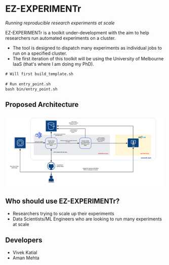 # EZ-EXPERIMENTr

*Running reproducible research experiments at scale*

EZ-EXPERIMENTr is a toolkit under-development with the aim to help researchers run automated experiments on a cluster. 

- The tool is designed to dispatch many experiments as individual jobs to run on a specified cluster. 
- The first iteration of this toolkit will be using the University of Melbourne IaaS (that's where I am doing my PhD).

```shell
# Will first build_template.sh

# Run entry_point.sh
bash bin/entry_point.sh
```

## Proposed Architecture
<a href="https://github.com/vivekkatial/ez-experimentr/blob/master/cluster-experimentation-workflow.png">
    <img src="cluster-experimentation-workflow.png" />
</a>

## Who should use EZ-EXPERIMENTr?
- Researchers trying to scale up their experiments
- Data Scientists/ML Engineers who are looking to run many experiments at scale

## Developers
- Vivek Katial
- Aman Mehta

